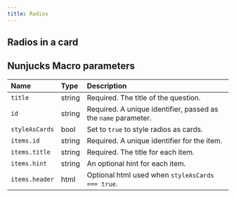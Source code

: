 ```yaml
---
title: Radios
---
```

<example url='/kanga/example/forms/radios' height='300'>

## Radios in a card

<example url='/kanga/example/forms/radios-cards' height='300'>

## Nunjucks Macro parameters

| Name | Type | Description |
| :-- | :-- | :-- |
| `title` | string | Required. The title of the question. |
| `id` | string | Required. A unique identifier, passed as the `name` parameter. |
| `styleAsCards` | bool | Set to `true` to style radios as cards. |
| `items.id` | string | Required. A unique identifier for the item.  |
| `items.title` | string | Required. The title for each item. |
| `items.hint` | string | An optional hint for each item. |
| `items.header` | html | Optional html used when `styleAsCards === true`. |